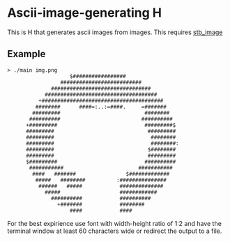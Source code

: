 # Ascii-image-generating H
This is H that generates ascii images from images.
This requires [stb_image](https://github.com/nothings/stb/blob/master/stb_image.h)

## Example
```
> ./main img.png
                    $#################                      
                 ##########################                  
              ################################               
            ####################################             
          +#######################################           
         ########      ####=:..:=####.     =#######          
        #########                           ########         
       ##########                          ##########        
      +#########                            #########$       
      #########                              #########       
      #########                               ########       
      #########                               ########:      
      #########                              $########       
      #########                              #########       
      $#########                            ##########       
       ###########                        ###########        
        ####   #######                $#############         
         #####   ########          :###############          
          ######   #####            ##############           
            #####                   ############             
              ##########            ##########               
                +#######            ########                 
                    ####            ####                
```

For the best expirience use font with width-height ratio of 1:2 and have the terminal window at least
60 characters wide or redirect the output to a file.
